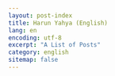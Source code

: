 ```yaml
---
layout: post-index
title: Harun Yahya (English)
lang: en
encoding: utf-8
excerpt: "A List of Posts"
category: english
sitemap: false
---
```

